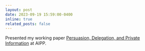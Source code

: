 ```yaml
---
layout: post
date: 2023-09-19 15:59:00-0400
inline: true
related_posts: false
---
```


Presented my working paper [Persuasion, Delegation, and Private Information](/publications/) at AIPP.
